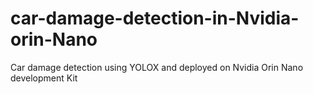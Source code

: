 # car-damage-detection-in-Nvidia-orin-Nano
Car damage detection using YOLOX and deployed on Nvidia Orin Nano development Kit
